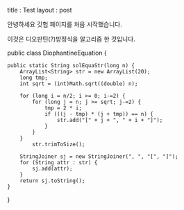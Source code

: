 title : Test
layout : post

안녕하세요
깃헙 페이지를 처음 시작했습니다.

이것은 디오판틴(?)방정식을 알고리즘 한 것입니다.

public class DiophantineEquation {

    public static String solEquaStr(long n) {
        ArrayList<String> str = new ArrayList(20);
        long tmp;
        int sqrt = (int)Math.sqrt((double) n);

        for (long i = n/2; i >= 0; i-=2) {
            for (long j = n; j >= sqrt; j-=2) {
                tmp = 2 * i;
                if (((j - tmp) * (j + tmp)) == n) {
                    str.add("[" + j + ", " + i + "]");
                }
            }
        }
            str.trimToSize();

        StringJoiner sj = new StringJoiner(", ", "[", "]");
        for (String attr : str) {
            sj.add(attr);
        }
        return sj.toString();
    }


}
